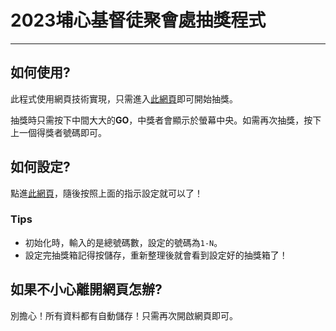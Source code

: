 # 2023埔心基督徒聚會處抽獎程式
---

## 如何使用?
此程式使用網頁技術實現，只需進入[此網頁](https://puxin-christmas.vercel.app)即可開始抽獎。

抽獎時只需按下中間大大的**GO**，中獎者會顯示於螢幕中央。如需再次抽獎，按下上一個得獎者號碼即可。

## 如何設定?
點進[此網頁](https://puxin-christmas.vercel.app/backdoor)，隨後按照上面的指示設定就可以了！

### Tips
- 初始化時，輸入的是總號碼數，設定的號碼為`1-N`。
- 設定完抽獎箱記得按儲存，重新整理後就會看到設定好的抽獎箱了！

## 如果不小心離開網頁怎辦?
別擔心！所有資料都有自動儲存！只需再次開啟網頁即可。